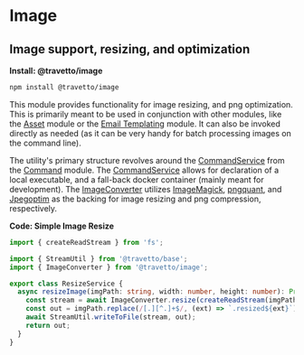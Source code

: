 <!-- This file was generated by @travetto/doc and should not be modified directly -->
<!-- Please modify https://github.com/travetto/travetto/tree/main/module/image/doc/index.ts and execute "npx trv doc" to rebuild -->
# Image
## Image support, resizing, and optimization

**Install: @travetto/image**
```bash
npm install @travetto/image
```

This module provides functionality for image resizing, and png optimization. This is primarily meant to be used in conjunction with other modules, like the [Asset](https://github.com/travetto/travetto/tree/main/module/asset#readme "Modular library for storing and retrieving binary assets") module or the [Email Templating](https://github.com/travetto/travetto/tree/main/module/email-template#readme "Email templating module") module. It can also be invoked directly as needed (as it can be very handy for batch processing images on the command line).

The utility's primary structure revolves around the [CommandService](https://github.com/travetto/travetto/tree/main/module/command/src/command.ts#L11) from the [Command](https://github.com/travetto/travetto/tree/main/module/command#readme "Support for executing complex commands at runtime.") module.  The [CommandService](https://github.com/travetto/travetto/tree/main/module/command/src/command.ts#L11)  allows for declaration of a local executable, and a fall-back docker container (mainly meant for development).  The [ImageConverter](https://github.com/travetto/travetto/tree/main/module/image/src/convert.ts#L31) utilizes [ImageMagick](https://imagemagick.org/index.php), [pngquant](https://pngquant.org/), and  [Jpegoptim](https://github.com/tjko/jpegoptim) as the backing for image resizing and png compression, respectively.

**Code: Simple Image Resize**
```typescript
import { createReadStream } from 'fs';

import { StreamUtil } from '@travetto/base';
import { ImageConverter } from '@travetto/image';

export class ResizeService {
  async resizeImage(imgPath: string, width: number, height: number): Promise<string> {
    const stream = await ImageConverter.resize(createReadStream(imgPath), { w: width, h: height });
    const out = imgPath.replace(/[.][^.]+$/, (ext) => `.resized${ext}`);
    await StreamUtil.writeToFile(stream, out);
    return out;
  }
}
```
